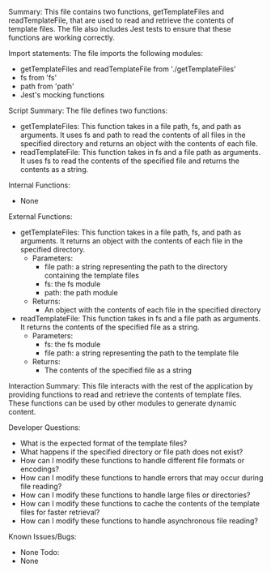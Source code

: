 Summary:
This file contains two functions, getTemplateFiles and readTemplateFile, that are used to read and retrieve the contents of template files. The file also includes Jest tests to ensure that these functions are working correctly.

Import statements:
The file imports the following modules:
- getTemplateFiles and readTemplateFile from './getTemplateFiles'
- fs from 'fs'
- path from 'path'
- Jest's mocking functions

Script Summary:
The file defines two functions:
- getTemplateFiles: This function takes in a file path, fs, and path as arguments. It uses fs and path to read the contents of all files in the specified directory and returns an object with the contents of each file.
- readTemplateFile: This function takes in fs and a file path as arguments. It uses fs to read the contents of the specified file and returns the contents as a string.

Internal Functions:
- None

External Functions:
- getTemplateFiles: This function takes in a file path, fs, and path as arguments. It returns an object with the contents of each file in the specified directory.
  - Parameters:
    - file path: a string representing the path to the directory containing the template files
    - fs: the fs module
    - path: the path module
  - Returns:
    - An object with the contents of each file in the specified directory
- readTemplateFile: This function takes in fs and a file path as arguments. It returns the contents of the specified file as a string.
  - Parameters:
    - fs: the fs module
    - file path: a string representing the path to the template file
  - Returns:
    - The contents of the specified file as a string

Interaction Summary:
This file interacts with the rest of the application by providing functions to read and retrieve the contents of template files. These functions can be used by other modules to generate dynamic content.

Developer Questions:
- What is the expected format of the template files?
- What happens if the specified directory or file path does not exist?
- How can I modify these functions to handle different file formats or encodings?
- How can I modify these functions to handle errors that may occur during file reading?
- How can I modify these functions to handle large files or directories?
- How can I modify these functions to cache the contents of the template files for faster retrieval?
- How can I modify these functions to handle asynchronous file reading? 

Known Issues/Bugs:
- None
Todo:
- None